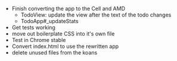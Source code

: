 - Finish converting the app to the Cell and AMD
  - TodoView: update the view after the text of the todo changes
  - TodoApp#_updateStats
- Get tests working
- move out boilerplate CSS into it's own file
- Test in Chrome stable
- Convert index.html to use the rewritten app
- delete unused files from the koans